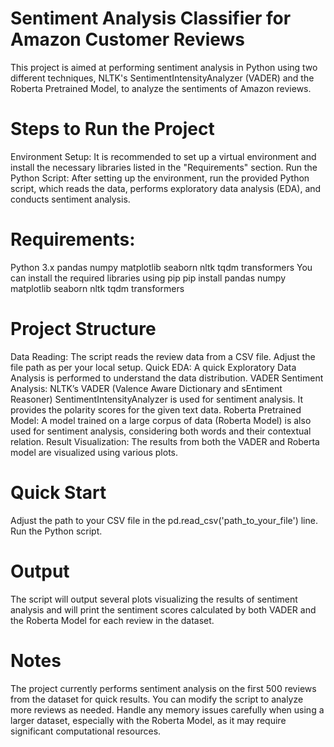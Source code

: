 
# Sentiment Analysis Classifier for Amazon Customer Reviews

This project is aimed at performing sentiment analysis in Python using two different techniques, NLTK's SentimentIntensityAnalyzer (VADER) and the Roberta Pretrained Model, to analyze the sentiments of Amazon reviews.

# Steps to Run the Project
Environment Setup: It is recommended to set up a virtual environment and install the necessary libraries listed in the "Requirements" section.
Run the Python Script: After setting up the environment, run the provided Python script, which reads the data, performs exploratory data analysis (EDA), and conducts sentiment analysis.

# Requirements: 
Python 3.x
pandas
numpy
matplotlib
seaborn
nltk
tqdm
transformers
You can install the required libraries using pip
pip install pandas numpy matplotlib seaborn nltk tqdm transformers

# Project Structure
Data Reading: The script reads the review data from a CSV file. Adjust the file path as per your local setup.
Quick EDA: A quick Exploratory Data Analysis is performed to understand the data distribution.
VADER Sentiment Analysis: NLTK’s VADER (Valence Aware Dictionary and sEntiment Reasoner) SentimentIntensityAnalyzer is used for sentiment analysis. It provides the polarity scores for the given text data.
Roberta Pretrained Model: A model trained on a large corpus of data (Roberta Model) is also used for sentiment analysis, considering both words and their contextual relation.
Result Visualization: The results from both the VADER and Roberta model are visualized using various plots.

# Quick Start
Adjust the path to your CSV file in the pd.read_csv('path_to_your_file') line.
Run the Python script.

# Output
The script will output several plots visualizing the results of sentiment analysis and will print the sentiment scores calculated by both VADER and the Roberta Model for each review in the dataset.

# Notes
The project currently performs sentiment analysis on the first 500 reviews from the dataset for quick results. You can modify the script to analyze more reviews as needed.
Handle any memory issues carefully when using a larger dataset, especially with the Roberta Model, as it may require significant computational resources.
